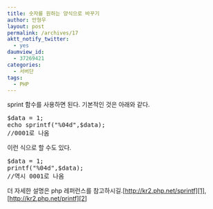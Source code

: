 ```yaml
---
title: 숫자를 원하는 양식으로 바꾸기
author: 안형우
layout: post
permalink: /archives/17
aktt_notify_twitter:
  - yes
daumview_id:
  - 37269421
categories:
  - 서버단
tags:
  - PHP
---
```

sprint 함수를 사용하면 된다. 기본적인 것은 아래와 같다.

<pre class="brush:php">$data = 1;
echo sprintf("%04d",$data);
//0001로 나옴
</pre>

이런 식으로 할 수도 있다.

<pre class="brush:php">$data = 1;
printf("%04d",$data);
//역시 0001로 나옴
</pre>

더 자세한 설명은 php 레퍼런스를 참고하시길.[http://kr2.php.net/sprintf][1], [http://kr2.php.net/printf][2]

 [1]: http://kr.php.net/sprintf
 [2]: http://kr.php.net/printf